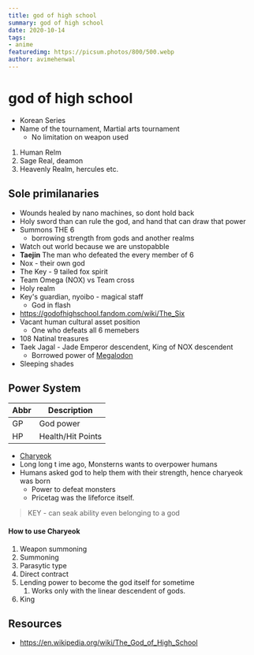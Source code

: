 ```yaml
---
title: god of high school
summary: god of high school
date: 2020-10-14
tags:
- anime
featuredimg: https://picsum.photos/800/500.webp
author: avimehenwal
---
```


# god of high school

* Korean Series
* Name of the tournament, Martial arts tournament
  * No limitation on weapon used

1. Human Relm
2. Sage Real, deamon
3. Heavenly Realm, hercules etc.

## Sole primilanaries

* Wounds healed by nano machines, so dont hold back
* Holy sword than can rule the god, and hand that can draw that power
* Summons THE 6
  * borrowing strength from gods and another realms
* Watch out world because we are unstopabble
* **Taejin** The man who defeated the every member of 6
* Nox - their own god
* The Key - 9 tailed fox spirit
* Team Omega (NOX) vs Team cross
* Holy realm
* Key's guardian, nyoibo - magical staff
  * God in flash
* https://godofhighschool.fandom.com/wiki/The_Six
* Vacant human cultural asset position
  * One who defeats all 6 memebers
* 108 Natinal treasures
* Taek Jagal - Jade Emperor descendent, King of NOX descendent
  * Borrowed power of [Megalodon](https://en.wikipedia.org/wiki/Megalodon)
* Sleeping shades

## Power System

Abbr |  Description
-----|--------------
GP | God power
HP | Health/Hit Points

* [Charyeok](https://godofhighschool.fandom.com/wiki/Charyeok)
* Long long t ime ago, Monsterns wants to overpower humans
* Humans asked god to help them with their strength, hence charyeok was born
  * Power to defeat monsters
  * Pricetag was the lifeforce itself.

> KEY - can seak ability even belonging to a god

#### How to use Charyeok

1. Weapon summoning
2. Summoning
3. Parasytic type
4. Direct contract
5. Lending power to become the god itself for sometime
   1. Works only with the linear descendent of gods.
6. King

## Resources

* https://en.wikipedia.org/wiki/The_God_of_High_School